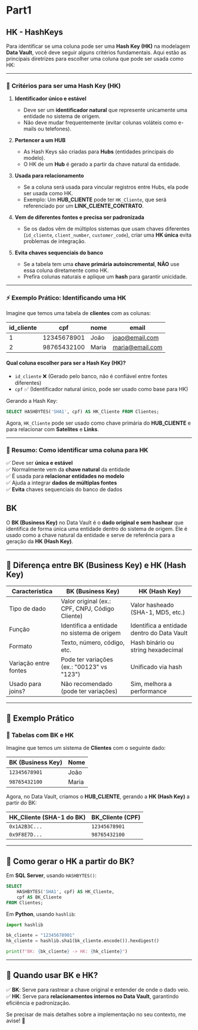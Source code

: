 # Part1

## HK - HashKeys
Para identificar se uma coluna pode ser uma **Hash Key (HK)** na modelagem **Data Vault**, você deve seguir alguns critérios fundamentais. Aqui estão as principais diretrizes para escolher uma coluna que pode ser usada como HK:

---

### 🔎 **Critérios para ser uma Hash Key (HK)**
1. **Identificador único e estável**  
   - Deve ser um **identificador natural** que represente unicamente uma entidade no sistema de origem.
   - Não deve mudar frequentemente (evitar colunas voláteis como e-mails ou telefones).

2. **Pertencer a um HUB**  
   - As Hash Keys são criadas para **Hubs** (entidades principais do modelo).
   - O HK de um **Hub** é gerado a partir da chave natural da entidade.

3. **Usada para relacionamento**  
   - Se a coluna será usada para vincular registros entre Hubs, ela pode ser usada como HK.
   - Exemplo: Um **HUB_CLIENTE** pode ter `HK_Cliente`, que será referenciado por um **LINK_CLIENTE_CONTRATO**.

4. **Vem de diferentes fontes e precisa ser padronizada**  
   - Se os dados vêm de múltiplos sistemas que usam chaves diferentes (`id_cliente`, `client_number`, `customer_code`), criar uma **HK única** evita problemas de integração.

5. **Evita chaves sequenciais do banco**  
   - Se a tabela tem uma **chave primária autoincremental**, **NÃO** use essa coluna diretamente como HK.  
   - Prefira colunas naturais e aplique um **hash** para garantir unicidade.

---

### ⚡ **Exemplo Prático: Identificando uma HK**
Imagine que temos uma tabela de **clientes** com as colunas:

| id_cliente | cpf        | nome  | email             |
|------------|-----------|-------|------------------|
| 1          | 12345678901 | João  | joao@email.com  |
| 2          | 98765432100 | Maria | maria@email.com |

#### **Qual coluna escolher para ser a Hash Key (HK)?**
- `id_cliente` ❌ (Gerado pelo banco, não é confiável entre fontes diferentes)
- `cpf` ✅ (Identificador natural único, pode ser usado como base para HK)

Gerando a Hash Key:
```sql
SELECT HASHBYTES('SHA1', cpf) AS HK_Cliente FROM Clientes;
```
Agora, `HK_Cliente` pode ser usado como chave primária do **HUB_CLIENTE** e para relacionar com **Satelites** e **Links**.

---

### 🚀 **Resumo: Como identificar uma coluna para HK**
✅ Deve ser **única e estável**  
✅ Normalmente vem da **chave natural** da entidade  
✅ É usada para **relacionar entidades no modelo**  
✅ Ajuda a integrar **dados de múltiplas fontes**  
✅ **Evita** chaves sequenciais do banco de dados  

## BK
O **BK (Business Key)** no Data Vault é o **dado original e sem hashear** que identifica de forma única uma entidade dentro do sistema de origem. Ele é usado como a chave natural da entidade e serve de referência para a geração da **HK (Hash Key)**.

---

## 🔹 Diferença entre **BK (Business Key) e HK (Hash Key)**
| Característica      | **BK (Business Key)** | **HK (Hash Key)** |
|---------------------|----------------------|--------------------|
| Tipo de dado       | Valor original (ex.: CPF, CNPJ, Código Cliente) | Valor hasheado (SHA-1, MD5, etc.) |
| Função             | Identifica a entidade no sistema de origem | Identifica a entidade dentro do Data Vault |
| Formato            | Texto, número, código, etc. | Hash binário ou string hexadecimal |
| Variação entre fontes | Pode ter variações (ex.: "00123" vs "123") | Unificado via hash |
| Usado para joins?  | Não recomendado (pode ter variações) | Sim, melhora a performance |

---

## 🔹 Exemplo Prático

### 🎯 **Tabelas com BK e HK**
Imagine que temos um sistema de **Clientes** com o seguinte dado:

| **BK (Business Key)** | **Nome**  |
|----------------------|--------|
| `12345678901`       | João   |
| `98765432100`       | Maria  |

Agora, no Data Vault, criamos o **HUB_CLIENTE**, gerando a **HK (Hash Key)** a partir do BK:

| **HK_Cliente (SHA-1 do BK)** | **BK_Cliente (CPF)** |
|-----------------------------|----------------------|
| `0x1A2B3C...`               | `12345678901`       |
| `0x9F8E7D...`               | `98765432100`       |

---

## 🔹 Como gerar o HK a partir do BK?

Em **SQL Server**, usando `HASHBYTES()`:
```sql
SELECT 
    HASHBYTES('SHA1', cpf) AS HK_Cliente,
    cpf AS BK_Cliente
FROM Clientes;
```

Em **Python**, usando `hashlib`:
```python
import hashlib

bk_cliente = "12345678901"
hk_cliente = hashlib.sha1(bk_cliente.encode()).hexdigest()

print(f"BK: {bk_cliente} -> HK: {hk_cliente}")
```

---

## 🔹 Quando usar BK e HK?
✅ **BK**: Serve para rastrear a chave original e entender de onde o dado veio.  
✅ **HK**: Serve para **relacionamentos internos no Data Vault**, garantindo eficiência e padronização.

Se precisar de mais detalhes sobre a implementação no seu contexto, me avise! 🚀
